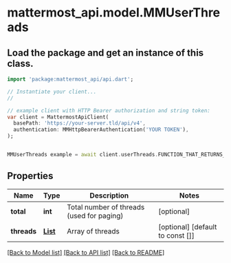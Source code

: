 # mattermost_api.model.MMUserThreads

## Load the package and get an instance of this class.
```dart
import 'package:mattermost_api/api.dart';

// Instantiate your client...
//

// example client with HTTP Bearer authorization and string token:
var client = MattermostApiClient(
  basePath: 'https://your-server.tld/api/v4',
  authentication: MMHttpBearerAuthentication('YOUR TOKEN'),
);


MMUserThreads example = await client.userThreads.FUNCTION_THAT_RETURNS_THIS_CLASS();

```

## Properties
Name | Type | Description | Notes
------------ | ------------- | ------------- | -------------
**total** | **int** | Total number of threads (used for paging) | [optional] 
**threads** | [**List<MMUserThread>**](MMUserThread.md) | Array of threads | [optional] [default to const []]

[[Back to Model list]](../GENERATED_README.md#documentation-for-models) [[Back to API list]](../GENERATED_README.md#documentation-for-api-endpoints) [[Back to README]](../GENERATED_README.md)


